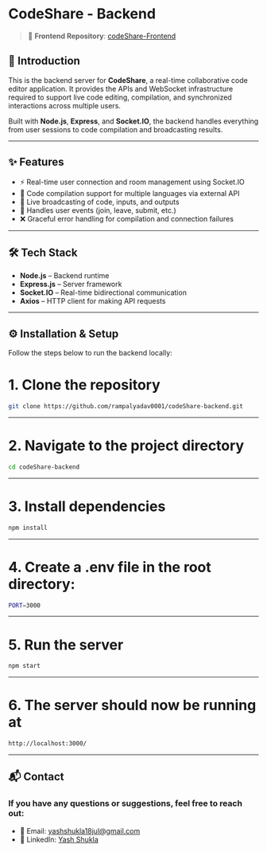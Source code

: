 # CodeShare - Backend

> 🔗 **Frontend Repository**: [codeShare-Frontend](https://github.com/yashshuklaa001/CodeShare_FrontEnd.git)

## 🚀 Introduction

This is the backend server for **CodeShare**, a real-time collaborative code editor application. It provides the APIs and WebSocket infrastructure required to support live code editing, compilation, and synchronized interactions across multiple users.

Built with **Node.js**, **Express**, and **Socket.IO**, the backend handles everything from user sessions to code compilation and broadcasting results.

---

## ✨ Features

- ⚡ Real-time user connection and room management using Socket.IO
- 🧠 Code compilation support for multiple languages via external API
- 📡 Live broadcasting of code, inputs, and outputs
- 🔄 Handles user events (join, leave, submit, etc.)
- ❌ Graceful error handling for compilation and connection failures

---

## 🛠️ Tech Stack

- **Node.js** – Backend runtime
- **Express.js** – Server framework
- **Socket.IO** – Real-time bidirectional communication
- **Axios** – HTTP client for making API requests

---

## ⚙️ Installation & Setup

Follow the steps below to run the backend locally:

# 1. Clone the repository
```bash
git clone https://github.com/rampalyadav0001/codeShare-backend.git
```

---

# 2. Navigate to the project directory
```bash
cd codeShare-backend
```

---

# 3. Install dependencies
```bash
npm install
```
---

# 4. Create a .env file in the root directory:
```bash
PORT=3000
```
---

# 5. Run the server
```bash
npm start
```
---

# 6. The server should now be running at
```bash
http://localhost:3000/
```
---

## 📬 Contact

### If you have any questions or suggestions, feel free to reach out:

- 📧 Email: yashshukla18jul@gmail.com
- 💼 LinkedIn: [Yash Shukla](https://www.linkedin.com/in/yashshukla01/)
